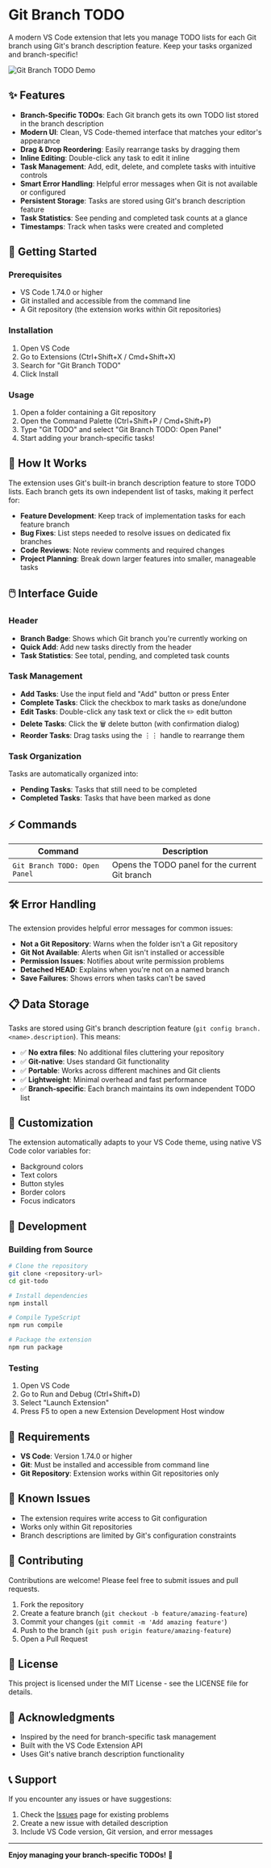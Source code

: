 # Git Branch TODO

A modern VS Code extension that lets you manage TODO lists for each Git branch using Git's branch description feature. Keep your tasks organized and branch-specific!

![Git Branch TODO Demo](https://via.placeholder.com/800x400/2d3748/ffffff?text=Git+Branch+TODO+Extension)

## ✨ Features

- **Branch-Specific TODOs**: Each Git branch gets its own TODO list stored in the branch description
- **Modern UI**: Clean, VS Code-themed interface that matches your editor's appearance
- **Drag & Drop Reordering**: Easily rearrange tasks by dragging them
- **Inline Editing**: Double-click any task to edit it inline
- **Task Management**: Add, edit, delete, and complete tasks with intuitive controls
- **Smart Error Handling**: Helpful error messages when Git is not available or configured
- **Persistent Storage**: Tasks are stored using Git's branch description feature
- **Task Statistics**: See pending and completed task counts at a glance
- **Timestamps**: Track when tasks were created and completed

## 🚀 Getting Started

### Prerequisites

- VS Code 1.74.0 or higher
- Git installed and accessible from the command line
- A Git repository (the extension works within Git repositories)

### Installation

1. Open VS Code
2. Go to Extensions (Ctrl+Shift+X / Cmd+Shift+X)
3. Search for "Git Branch TODO"
4. Click Install

### Usage

1. Open a folder containing a Git repository
2. Open the Command Palette (Ctrl+Shift+P / Cmd+Shift+P)
3. Type "Git TODO" and select "Git Branch TODO: Open Panel"
4. Start adding your branch-specific tasks!

## 🎯 How It Works

The extension uses Git's built-in branch description feature to store TODO lists. Each branch gets its own independent list of tasks, making it perfect for:

- **Feature Development**: Keep track of implementation tasks for each feature branch
- **Bug Fixes**: List steps needed to resolve issues on dedicated fix branches
- **Code Reviews**: Note review comments and required changes
- **Project Planning**: Break down larger features into smaller, manageable tasks

## 🖱️ Interface Guide

### Header
- **Branch Badge**: Shows which Git branch you're currently working on
- **Quick Add**: Add new tasks directly from the header
- **Task Statistics**: See total, pending, and completed task counts

### Task Management
- **Add Tasks**: Use the input field and "Add" button or press Enter
- **Complete Tasks**: Click the checkbox to mark tasks as done/undone
- **Edit Tasks**: Double-click any task text or click the ✏️ edit button
- **Delete Tasks**: Click the 🗑️ delete button (with confirmation dialog)
- **Reorder Tasks**: Drag tasks using the ⋮⋮ handle to rearrange them

### Task Organization
Tasks are automatically organized into:
- **Pending Tasks**: Tasks that still need to be completed
- **Completed Tasks**: Tasks that have been marked as done

## ⚡ Commands

| Command | Description |
|---------|-------------|
| `Git Branch TODO: Open Panel` | Opens the TODO panel for the current Git branch |

## 🛠️ Error Handling

The extension provides helpful error messages for common issues:

- **Not a Git Repository**: Warns when the folder isn't a Git repository
- **Git Not Available**: Alerts when Git isn't installed or accessible
- **Permission Issues**: Notifies about write permission problems
- **Detached HEAD**: Explains when you're not on a named branch
- **Save Failures**: Shows errors when tasks can't be saved

## 📋 Data Storage

Tasks are stored using Git's branch description feature (`git config branch.<name>.description`). This means:

- ✅ **No extra files**: No additional files cluttering your repository
- ✅ **Git-native**: Uses standard Git functionality
- ✅ **Portable**: Works across different machines and Git clients
- ✅ **Lightweight**: Minimal overhead and fast performance
- ✅ **Branch-specific**: Each branch maintains its own independent TODO list

## 🎨 Customization

The extension automatically adapts to your VS Code theme, using native VS Code color variables for:
- Background colors
- Text colors  
- Button styles
- Border colors
- Focus indicators

## 🔧 Development

### Building from Source

```bash
# Clone the repository
git clone <repository-url>
cd git-todo

# Install dependencies
npm install

# Compile TypeScript
npm run compile

# Package the extension
npm run package
```

### Testing

1. Open VS Code
2. Go to Run and Debug (Ctrl+Shift+D)
3. Select "Launch Extension"
4. Press F5 to open a new Extension Development Host window

## 📝 Requirements

- **VS Code**: Version 1.74.0 or higher
- **Git**: Must be installed and accessible from command line
- **Git Repository**: Extension works within Git repositories only

## 🐛 Known Issues

- The extension requires write access to Git configuration
- Works only within Git repositories
- Branch descriptions are limited by Git's configuration constraints

## 🤝 Contributing

Contributions are welcome! Please feel free to submit issues and pull requests.

1. Fork the repository
2. Create a feature branch (`git checkout -b feature/amazing-feature`)
3. Commit your changes (`git commit -m 'Add amazing feature'`)
4. Push to the branch (`git push origin feature/amazing-feature`)
5. Open a Pull Request

## 📄 License

This project is licensed under the MIT License - see the LICENSE file for details.

## 🙏 Acknowledgments

- Inspired by the need for branch-specific task management
- Built with the VS Code Extension API
- Uses Git's native branch description functionality

## 📞 Support

If you encounter any issues or have suggestions:

1. Check the [Issues](../../issues) page for existing problems
2. Create a new issue with detailed description
3. Include VS Code version, Git version, and error messages

---

**Enjoy managing your branch-specific TODOs!** 🎉
